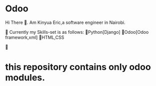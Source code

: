 # Odoo
Hi There 👋️.
 Am Kinyua Eric,a software engineer in Nairobi.

🔵️ Currently my Skills-set is as follows:
    🔸️Python[Django]
    🔸️Odoo[Odoo framework,xml]
    🔸️HTML,CSS

 🔵️
# this repository contains only odoo modules.

